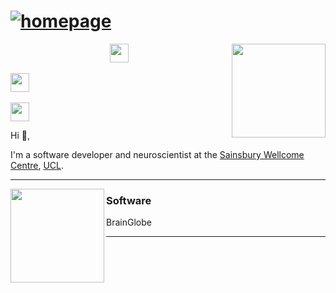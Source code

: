 


# [![homepage](https://user-images.githubusercontent.com/13147259/110202418-53092300-7e60-11eb-9966-2ec36853297d.png)](https://adamltyson.com)




<p>
  <a href="https://adamltyson.com"><img width="150" align='right' src="https://user-images.githubusercontent.com/13147259/110202581-8e582180-7e61-11eb-8404-f8e9cc9a00f2.png"></a>
</p>




<p align='center'
<a href="https://twitter.com/adamltyson"><img height="30" src="https://user-images.githubusercontent.com/13147259/110203215-bac16d00-7e64-11eb-83bf-84346d332222.png?raw=true"></a>&nbsp;

  <a href="https://scholar.google.com/citations?user=YhF8QhoAAAAJ&hl=en"><img height="30" src="https://user-images.githubusercontent.com/13147259/110203045-d4ae8000-7e63-11eb-9822-5e4d2a7b552c.png?raw=true"></a>&nbsp;
  
<a href="https://www.linkedin.com/in/adamltyson/"><img height="30" src="https://user-images.githubusercontent.com/13147259/110203105-1e976600-7e64-11eb-9f3c-04f899f94369.png?raw=true"></a>
</p>




Hi 👋,

I'm a software developer and neuroscientist at the [Sainsbury Wellcome Centre](https://www.sainsburywellcome.org/web/), [UCL](https://www.ucl.ac.uk).


  ---

 
 <p>
  <img width="150" align='left' src="https://user-images.githubusercontent.com/13147259/110203417-0a546880-7e66-11eb-80d1-fcedd789739a.png?raw=true">
</p>
 
### Software


BrainGlobe


 ---

